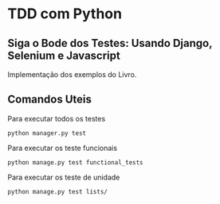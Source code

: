# TDD com Python

## Siga o Bode dos Testes: Usando Django, Selenium e Javascript

Implementação dos exemplos do Livro.

## Comandos Uteis

Para executar todos os testes
```shell script
python manager.py test
``` 

Para executar os teste funcionais
```shell script
python manage.py test functional_tests
```

Para executar os teste de unidade
```shell script
python manage.py test lists/
```
